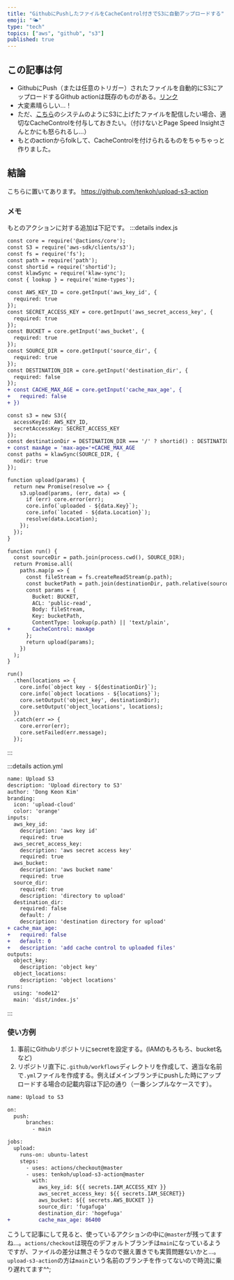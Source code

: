 ```yaml
---
title: "GithubにPushしたファイルをCacheControl付きでS3に自動アップロードする"
emoji: "🌤️"
type: "tech"
topics: ["aws", "github", "s3"]
published: true
---
```


## この記事は何
- GithubにPush（または任意のトリガー）されたファイルを自動的にS3にアップロードするGithub actionは既存のものがある。[リンク](https://github.com/marketplace/actions/upload-s3)
- 大変素晴らしい…！
- ただ、[こちら](https://zenn.dev/foxtail88/articles/7ea20168cc597d)のシステムのようにS3に上げたファイルを配信したい場合、適切なCacheControlを付与しておきたい。（付けないとPage Speed Insightさんとかにも怒られるし…）
- もとのactionからfolkして、CacheControlを付けられるものをちゃちゃっと作りました。

## 結論
こちらに置いてあります。
https://github.com/tenkoh/upload-s3-action

### メモ
もとのアクションに対する追加は下記です。
:::details index.js
```diff javascript:index.js
const core = require('@actions/core');
const S3 = require('aws-sdk/clients/s3');
const fs = require('fs');
const path = require('path');
const shortid = require('shortid');
const klawSync = require('klaw-sync');
const { lookup } = require('mime-types');

const AWS_KEY_ID = core.getInput('aws_key_id', {
  required: true
});
const SECRET_ACCESS_KEY = core.getInput('aws_secret_access_key', {
  required: true
});
const BUCKET = core.getInput('aws_bucket', {
  required: true
});
const SOURCE_DIR = core.getInput('source_dir', {
  required: true
});
const DESTINATION_DIR = core.getInput('destination_dir', {
  required: false
});
+ const CACHE_MAX_AGE = core.getInput('cache_max_age', {
+   required: false
+ })

const s3 = new S3({
  accessKeyId: AWS_KEY_ID,
  secretAccessKey: SECRET_ACCESS_KEY
});
const destinationDir = DESTINATION_DIR === '/' ? shortid() : DESTINATION_DIR;
+ const maxAge = 'max-age='+CACHE_MAX_AGE
const paths = klawSync(SOURCE_DIR, {
  nodir: true
});

function upload(params) {
  return new Promise(resolve => {
    s3.upload(params, (err, data) => {
      if (err) core.error(err);
      core.info(`uploaded - ${data.Key}`);
      core.info(`located - ${data.Location}`);
      resolve(data.Location);
    });
  });
}

function run() {
  const sourceDir = path.join(process.cwd(), SOURCE_DIR);
  return Promise.all(
    paths.map(p => {
      const fileStream = fs.createReadStream(p.path);
      const bucketPath = path.join(destinationDir, path.relative(sourceDir, p.path));
      const params = {
        Bucket: BUCKET,
        ACL: 'public-read',
        Body: fileStream,
        Key: bucketPath,
        ContentType: lookup(p.path) || 'text/plain',
+       CacheControl: maxAge
      };
      return upload(params);
    })
  );
}

run()
  .then(locations => {
    core.info(`object key - ${destinationDir}`);
    core.info(`object locations - ${locations}`);
    core.setOutput('object_key', destinationDir);
    core.setOutput('object_locations', locations);
  })
  .catch(err => {
    core.error(err);
    core.setFailed(err.message);
  });
```
:::

:::details action.yml
```diff yaml:action.yml
name: Upload S3
description: 'Upload directory to S3'
author: 'Dong Keon Kim'
branding:
  icon: 'upload-cloud'
  color: 'orange'
inputs:
  aws_key_id:
    description: 'aws key id'
    required: true
  aws_secret_access_key:
    description: 'aws secret access key'
    required: true
  aws_bucket:
    description: 'aws bucket name'
    required: true
  source_dir:
    required: true
    description: 'directory to upload'
  destination_dir:
    required: false
    default: /
    description: 'destination directory for upload'
+ cache_max_age:
+   required: false
+   default: 0
+   description: 'add cache control to uploaded files'
outputs:
  object_key:
    description: 'object key'
  object_locations:
    description: 'object locations'
runs:
  using: 'node12'
  main: 'dist/index.js'
```
:::

### 使い方例

1. 事前にGithubリポジトリにsecretを設定する。(IAMのもろもろ、bucket名など)
2. リポジトリ直下に`.github/workflows`ディレクトリを作成して、適当な名前で`.yml`ファイルを作成する。例えばメインブランチにpushした時にアップロードする場合の記載内容は下記の通り（一番シンプルなケースです）。

```diff yaml:hogehoge.yml
name: Upload to S3

on:
  push:
      branches:
        - main

jobs:
  upload:
    runs-on: ubuntu-latest
    steps:
      - uses: actions/checkout@master
      - uses: tenkoh/upload-s3-action@master
        with:
          aws_key_id: ${{ secrets.IAM_ACCESS_KEY }}
          aws_secret_access_key: ${{ secrets.IAM_SECRET}}
          aws_bucket: ${{ secrets.AWS_BUCKET }}
          source_dir: 'fugafuga'
          destination_dir: 'hogefuga'
+         cache_max_age: 86400
```

こうして記事にして見ると、使っているアクションの中に`@master`が残ってますね…。`actions/checkout`は現在のデフォルトブランチは`main`になっているようですが、ファイルの差分は無さそうなので据え置きでも実質問題ないかと…。`upload-s3-action`の方は`main`という名前のブランチを作ってないので時流に乗り遅れてます^^;